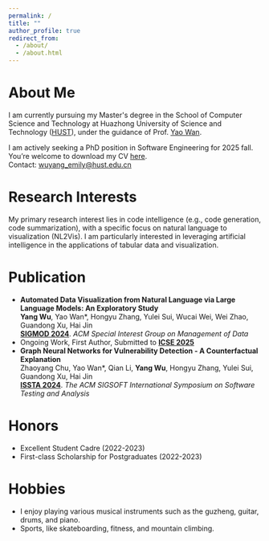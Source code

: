 ```yaml
---
permalink: /
title: ""
author_profile: true
redirect_from: 
  - /about/
  - /about.html
---
```

About Me
======
I am currently pursuing my Master's degree in the School of Computer Science and Technology at Huazhong University of Science and Technology ([HUST](https://www.hust.edu.cn/)), under the guidance of Prof. [Yao Wan](http://wanyao.me/). 

I am actively seeking a PhD position in Software Engineering for 2025 fall.    
You’re welcome to download my CV [here]().       
Contact: wuyang_emily@hust.edu.cn

Research Interests
======
My primary research interest lies in code intelligence (e.g., code generation, code summarization), with a specific focus on natural language to visualization (NL2Vis). I am particularly interested in leveraging artificial intelligence in the applications of tabular data and visualization.

Publication
======
- **Automated Data Visualization from Natural Language via Large Language Models: An Exploratory Study**  
  **Yang Wu**, Yao Wan\*, Hongyu Zhang, Yulei Sui, Wucai Wei, Wei Zhao, Guandong Xu, Hai Jin  
  [**SIGMOD 2024**](https://2024.sigmod.org/). *ACM Special Interest Group on Management of Data*  
  <!-- [PDF](#) | [CCF-A](#) -->
- Ongoing Work, First Author, Submitted to [**ICSE 2025**](https://conf.researchr.org/home/icse-2025)
- **Graph Neural Networks for Vulnerability Detection - A Counterfactual Explanation**  
  Zhaoyang Chu, Yao Wan\*, Qian Li, **Yang Wu**, Hongyu Zhang, Yulei Sui, Guandong Xu, Hai Jin  
  [**ISSTA 2024**](https://2024.issta.org/). *The ACM SIGSOFT International Symposium on Software Testing and Analysis*  
  <!-- [PDF](#) | [CCF-A](#) -->
  
Honors
======
- Excellent Student Cadre (2022-2023)
- First-class Scholarship for Postgraduates (2022-2023)

Hobbies
======
- I enjoy playing various musical instruments such as the guzheng, guitar, drums, and piano.
- Sports, like skateboarding, fitness, and mountain climbing.
